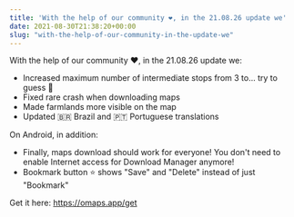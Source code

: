 ```yaml
---
title: 'With the help of our community ❤️, in the 21.08.26 update we'
date: 2021-08-30T21:38:20+00:00
slug: "with-the-help-of-our-community-in-the-update-we"
---
```


With the help of our community ❤️, in the 21.08.26 update we:  
  
* Increased maximum number of intermediate stops from 3 to... try to guess 🙂  
* Fixed rare crash when downloading maps  
* Made farmlands more visible on the map  
* Updated 🇧🇷 Brazil and 🇵🇹 Portuguese translations  
  
On Android, in addition:  
* Finally, maps download should work for everyone! You don't need to enable Internet access for Download Manager anymore!  
* Bookmark button ⭐ shows "Save" and "Delete" instead of just "Bookmark"  
  
Get it here: <https://omaps.app/get>